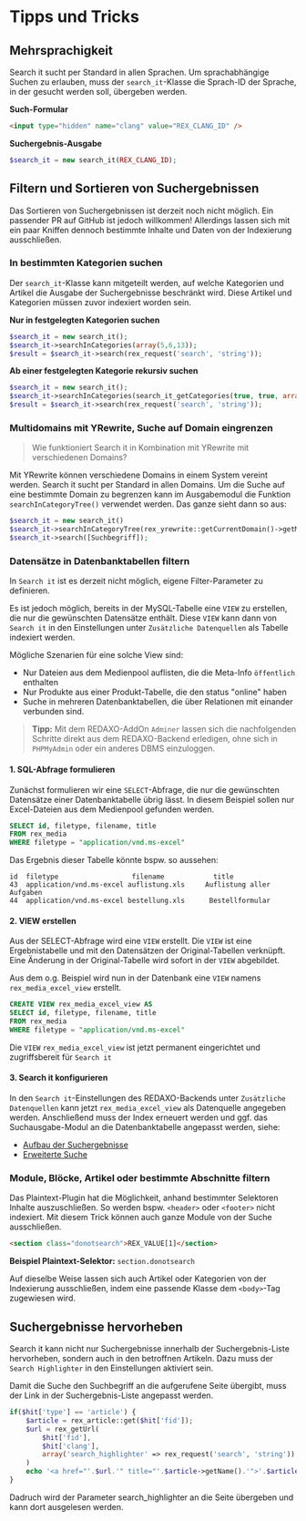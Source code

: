 # Tipps und Tricks

## Mehrsprachigkeit

Search it sucht per Standard in allen Sprachen. Um sprachabhängige Suchen zu erlauben, muss der `search_it`-Klasse die Sprach-ID der Sprache, in der gesucht werden soll, übergeben werden.

**Such-Formular**

```html
<input type="hidden" name="clang" value="REX_CLANG_ID" />
```

**Suchergebnis-Ausgabe**

```php
$search_it = new search_it(REX_CLANG_ID);
```

## Filtern und Sortieren von Suchergebnissen

Das Sortieren von Suchergebnissen ist derzeit noch nicht möglich. Ein passender PR auf GitHub ist jedoch willkommen! Allerdings lassen sich mit ein paar Kniffen dennoch bestimmte Inhalte und Daten von der Indexierung ausschließen.

### In bestimmten Kategorien suchen

Der `search_it`-Klasse kann mitgeteilt werden, auf welche Kategorien und Artikel die Ausgabe der Suchergebnisse beschränkt wird. Diese Artikel und Kategorien müssen zuvor indexiert worden sein.

**Nur in festgelegten Kategorien suchen** 

```php
$search_it = new search_it();
$search_it->searchInCategories(array(5,6,13));
$result = $search_it->search(rex_request('search', 'string'));
```

**Ab einer festgelegten Kategorie rekursiv suchen**

```php
$search_it = new search_it();
$search_it->searchInCategories(search_it_getCategories(true, true, array(5))); // 5 = id der Kategorie
$result = $search_it->search(rex_request('search', 'string'));
```


### Multidomains mit YRewrite, Suche auf Domain eingrenzen

> Wie funktioniert Search it in Kombination mit YRewrite mit verschiedenen Domains?

Mit YRewrite können verschiedene Domains in einem System vereint werden. Search it sucht per Standard in allen Domains. Um die Suche auf eine bestimmte Domain zu begrenzen kann im Ausgabemodul die Funktion `searchInCategoryTree()` verwendet werden. Das ganze sieht dann so aus:

```php
$search_it = new search_it()
$search_it->searchInCategoryTree(rex_yrewrite::getCurrentDomain()->getMountId());
$search_it->search([Suchbegriff]);
```

### Datensätze in Datenbanktabellen filtern

In `Search it` ist es derzeit nicht möglich, eigene Filter-Parameter zu definieren.

Es ist jedoch möglich, bereits in der MySQL-Tabelle eine `VIEW` zu erstellen, die nur die gewünschten Datensätze enthält. Diese `VIEW` kann dann von `Search it` in den Einstellungen unter `Zusätzliche Datenquellen` als Tabelle indexiert werden.

Mögliche Szenarien für eine solche View sind:

* Nur Dateien aus dem Medienpool auflisten, die die Meta-Info `öffentlich` enthalten
* Nur Produkte aus einer Produkt-Tabelle, die den status "online" haben
* Suche in mehreren Datenbanktabellen, die über Relationen mit einander verbunden sind.

> **Tipp:** Mit dem REDAXO-AddOn `Adminer` lassen sich die nachfolgenden Schritte direkt aus dem REDAXO-Backend erledigen, ohne sich in `PHPMyAdmin` oder ein anderes DBMS einzuloggen.

#### 1. SQL-Abfrage formulieren

Zunächst formulieren wir eine `SELECT`-Abfrage, die nur die gewünschten Datensätze einer Datenbanktabelle übrig lässt. In diesem Beispiel sollen nur Excel-Dateien aus dem Medienpool gefunden werden.

```sql
SELECT id, filetype, filename, title
FROM rex_media
WHERE filetype = "application/vnd.ms-excel"
```

Das Ergebnis dieser Tabelle könnte bspw. so aussehen:

```text
id  filetype                  filename            title
43  application/vnd.ms-excel auflistung.xls     Auflistung aller Aufgaben
44  application/vnd.ms-excel bestellung.xls      Bestellformular
```

#### 2. VIEW erstellen

Aus der SELECT-Abfrage wird eine `VIEW` erstellt. Die `VIEW` ist eine Ergebnistabelle und mit den Datensätzen der Original-Tabellen verknüpft. Eine Änderung in der Original-Tabelle wird sofort in der `VIEW` abgebildet.

Aus dem o.g. Beispiel wird nun in der Datenbank eine `VIEW` namens `rex_media_excel_view` erstellt.

```sql
CREATE VIEW rex_media_excel_view AS
SELECT id, filetype, filename, title
FROM rex_media
WHERE filetype = "application/vnd.ms-excel"
```

Die `VIEW` `rex_media_excel_view` ist jetzt permanent eingerichtet und zugriffsbereit für `Search it`

#### 3. Search it konfigurieren

In den `Search it`-Einstellungen des REDAXO-Backends unter `Zusätzliche Datenquellen` kann jetzt `rex_media_excel_view` als Datenquelle angegeben werden. Anschließend muss der Index erneuert werden und ggf. das Suchausgabe-Modul an die Datenbanktabelle angepasst werden, siehe:

* [Aufbau der Suchergebnisse](search_it-result.md)
* [Erweiterte Suche](module-enhanced.md)

### Module, Blöcke, Artikel oder bestimmte Abschnitte filtern

Das Plaintext-Plugin hat die Möglichkeit, anhand bestimmter Selektoren Inhalte auszuschließen. So werden bspw. `<header>` oder `<footer>` nicht indexiert. Mit diesem Trick können auch ganze Module von der Suche ausschließen.

```html
<section class="donotsearch">REX_VALUE[1]</section>
```

**Beispiel Plaintext-Selektor:** `section.donotsearch`

Auf dieselbe Weise lassen sich auch Artikel oder Kategorien von der Indexierung ausschließen, indem eine passende Klasse dem `<body>`-Tag zugewiesen wird.

## Suchergebnisse hervorheben

Search it kann nicht nur Suchergebnisse innerhalb der Suchergebnis-Liste hervorheben, sondern auch in den betroffnen Artikeln. Dazu muss der `Search Highlighter` in den Einstellungen aktiviert sein.

Damit die Suche den Suchbegriff an die aufgerufene Seite übergibt, muss der Link in der Suchergebnis-Liste angepasst werden.

```php
if($hit['type'] == 'article') {
    $article = rex_article::get($hit['fid']);
    $url = rex_getUrl(
        $hit['fid'],
        $hit['clang'],
        array('search_highlighter' => rex_request('search', 'string'))
    )
    echo '<a href="'.$url.'" title="'.$article->getName().'">'.$article->getName().'</a>';
}
```

Dadruch wird der Parameter search_highlighter an die Seite übergeben und kann dort ausgelesen werden.
